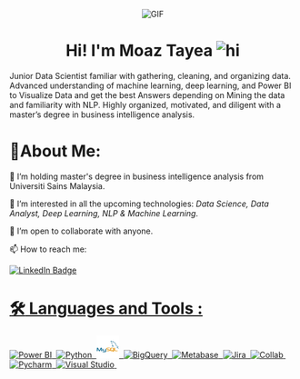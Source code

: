<p align="center">
<img alt="GIF" src="https://editor.analyticsvidhya.com/uploads/336660*WUnzPJh43habilCY.jpg" />
 <p/>
<h1 align="center"> Hi! I'm Moaz Tayea <img src="https://user-images.githubusercontent.com/1303154/88677602-1635ba80-d120-11ea-84d8-d263ba5fc3c0.gif" width="28px" alt="hi"></h1>
 
 
 
Junior Data Scientist familiar with gathering, cleaning, and organizing data. Advanced understanding of machine 
learning, deep learning, and Power BI to Visualize Data and get the best Answers depending on Mining the data and familiarity with NLP. Highly organized, motivated, and diligent with a master’s degree in business intelligence analysis.<br>



# 💫About Me:
🔭 I’m holding master's degree in business intelligence analysis from Universiti Sains Malaysia.

👀 I’m interested in all the upcoming technologies: *Data Science, Data Analyst, Deep Learning, NLP & Machine Learning*.


👯 I’m open to collaborate with anyone.

📫 How to reach me: <div id="badges">
    <a href="https://www.linkedin.com/in/moaz-tayea-34a619198/">
    <img src="https://img.shields.io/badge/LinkedIn-blue?style=for-the-badge&logo=linkedin&logoColor=white" alt="LinkedIn Badge"/>
  

 # :hammer_and_wrench: Languages and Tools :
 
<div>
  <img src='https://foresightbi.com.ng/wp-content/uploads/2019/02/power-BI.jpg' title="Power BI" alt="Power BI" width="40" height="40"/>&nbsp;
  <img src="https://upload.wikimedia.org/wikipedia/commons/c/c3/Python-logo-notext.svg" title="Python" alt="Python" width="40" height="40"/>&nbsp;
  <img src="https://github.com/devicons/devicon/blob/master/icons/mysql/mysql-original-wordmark.svg" title="MySQL"  alt="MySQL" width="40" height="40"/>&nbsp;
 <img src="https://www.vectorlogo.zone/logos/google_bigquery/google_bigquery-ar21.png" title="BigQuery" alt="BigQuery" width="40" height="40"/>&nbsp;
 <img src="https://www.vectorlogo.zone/logos/metabase/metabase-ar21.png" title="Metabase" alt="Metabase" width="40" height="40"/>&nbsp;
 <img src="https://logowik.com/content/uploads/images/jira-software6615.jpg" title="Jira" alt="Jira" width="40" height="40"/>&nbsp;
  <img src="https://upload.wikimedia.org/wikipedia/commons/d/d0/Google_Colaboratory_SVG_Logo.svg" title="Collab" alt="Collab" width="40" height="40"/>&nbsp;
  <img src="https://upload.wikimedia.org/wikipedia/commons/1/1d/PyCharm_Icon.svg" title="Pycharm" alt="Pycharm" width="40" height="40"/>&nbsp;
  <img src="https://upload.wikimedia.org/wikipedia/commons/9/9a/Visual_Studio_Code_1.35_icon.svg" title="Visual Studio" alt="Visual Studio" width="40" height="40"/>&nbsp;

 
</div>
 
 
 
 

